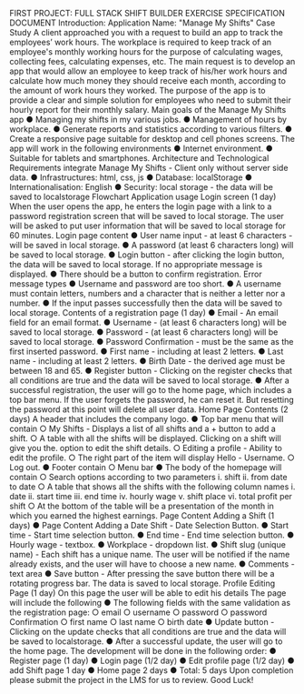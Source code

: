 FIRST PROJECT: FULL STACK SHIFT BUILDER EXERCISE
SPECIFICATION DOCUMENT
Introduction:
Application Name: "Manage My Shifts"
Case Study
A client approached you with a request to build an app to track the employees’
work hours. The workplace is required to keep track of an employee's monthly
working hours for the purpose of calculating wages, collecting fees, calculating
expenses, etc. The main request is to develop an app that would allow an
employee to keep track of his/her work hours and calculate how much money
they should receive each month, according to the amount of work hours they
worked.
The purpose of the app is to provide a clear and simple solution for employees
who need to submit their hourly report for their monthly salary.
Main goals of the Manage My Shifts app
● Managing my shifts in my various jobs.
● Management of hours by workplace.
● Generate reports and statistics according to various filters.
● Create a responsive page suitable for desktop and cell phones screens.
The app will work in the following environments
● Internet environment.
● Suitable for tablets and smartphones.
Architecture and Technological Requirements
integrate Manage My Shifts - Client only without server side data.
● Infrastructures: html, css, js
● Database: localStorage
● Internationalisation: English
● Security: local storage - the data will be saved to localstorage
Flowchart Application usage
Login screen (1 day)
When the user opens the app, he enters the login page with a link to a password
registration screen that will be saved to local storage. The user will be asked to
put user information that will be saved to local storage for 60 minutes.
Login page content
● User name input - at least 6 characters - will be saved in local storage.
● A password (at least 6 characters long) will be saved to local storage.
● Login button - after clicking the login button, the data will be saved to
local storage. If no appropriate message is displayed.
● There should be a button to confirm registration.
Error message types
● Username and password are too short.
● A username must contain letters, numbers and a character that is neither
a letter nor a number.
● If the input passes successfully then the data will be saved to local
storage.
Contents of a registration page (1 day)
● Email - An email field for an email format.
● Username - (at least 6 characters long) will be saved to local storage.
● Password - (at least 6 characters long) will be saved to local storage.
● Password Confirmation - must be the same as the first inserted password.
● First name - including at least 2 letters.
● Last name - including at least 2 letters.
● Birth Date - the derived age must be between 18 and 65.
● Register button - Clicking on the register checks that all conditions are
true and the data will be saved to local storage.
● After a successful registration, the user will go to the home page, which
includes a top bar menu.
If the user forgets the password, he can reset it. But resetting the password at
this point will delete all user data.
Home Page Contents (2 days)
A header that includes the company logo.
● Top bar menu that will contain
○ My Shifts - Displays a list of all shifts and a + button to add a shift.
○ A table with all the shifts will be displayed. Clicking on a shift will
give you the. option to edit the shift details.
○ Editing a profile - Ability to edit the profile.
○ The right part of the item will display Hello - Username.
○ Log out.
● Footer contain
○ Menu bar
● The body of the homepage will contain
○ Search options according to two parameters
i. shift
ii. from date to date
○ A table that shows all the shifts with the following column names
i. date
ii. start time
iii. end time
iv. hourly wage
v. shift place
vi. total profit per shift
○ At the bottom of the table will be a presentation of the month in
which you earned the highest earnings.
Page Content Adding a Shift (1 days)
● Page Content Adding a Date Shift - Date Selection Button.
● Start time - Start time selection button.
● End time - End time selection button.
● Hourly wage - textbox.
● Workplace - dropdown list.
● Shift slug (unique name) - Each shift has a unique name. The user will be
notified if the name already exists, and the user will have to choose a new
name.
● Comments - text area
● Save button - After pressing the save button there will be a rotating
progress bar. The data is saved to local storage.
Profile Editing Page (1 day)
On this page the user will be able to edit his details
The page will include the following
● The following fields with the same validation as the registration page:
○ email
○ username
○ password
○ password Confirmation
○ first name
○ last name
○ birth date
● Update button - Clicking on the update checks that all conditions are true
and the data will be saved to localstorage.
● After a successful update, the user will go to the home page.
The development will be done in the following order:
● Register page (1 day)
● Login page (1/2 day)
● Edit profile page (1/2 day)
● add Shift page 1 day
● Home page 2 days
● Total: 5 days
Upon completion please submit the project in the LMS for us to review.
Good Luck!